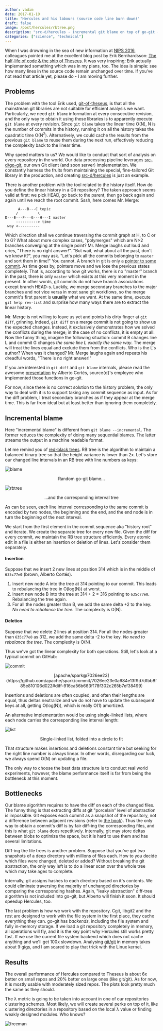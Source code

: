 ```yaml
---
author: vadim
date: 2017-01-10
title: "Hercules and his labours (source code line burn down)"
draft: false
image: /post/hercules/rbtree.png
description: "src-d/hercules - incremental git blame on top of go-git - helps to analyse repositories. Is it hard for him?"
categories: ["science", "technical"]
---
```

When I was drowning in the sea of new information at [NIPS 2016](https://nips.cc/),
colleagues pointed me at the excellent blog post by Erik Bernhardsson:
[The half-life of code & the ship of Theseus](https://erikbern.com/2016/12/05/the-half-life-of-code.html).
It was very inspiring; Erik actually implemented something which was in my plans, too.
The idea is simple: see how many lines in the source code remain unchanged
over time. If you've not read that article yet, please do - I am moving further.

Problems
--------

The problem with the tool Erik used, [git-of-theseus](https://github.com/erikbern/git-of-theseus),
is that all the mainstream git libraries are not suitable for efficient
analysis we want. Particularly, we need `git blame` information at every
consecutive revision, and the only way to obtain it using those libraries is
to apparently execute `git blame` at every revision. Since `git blame` takes the
linear time O(N), N is the number of commits in the history, running it on all
the history takes the quadratic time O(N<sup>2</sup>). Alternatively, we could cache
the results from the previous `git blame` to reuse them during the next run,
effectively reducing the complexity back to the linear time.

Why speed matters to us? We would like to conduct that sort of analysis on
every repository in the world. Our data processing pipeline leverages
[src-d/go-git](https://github.com/src-d/go-git), our own Git client (and soon server)
implementation. We constantly harness the fruits from maintaining the special,
fine-tailored Git library in the production, and creating
[src-d/hercules](https://github.com/src-d/hercules) is just an example.

There is another problem with the tool related to the history itself. How do
you define the linear history in a Git repository? The taken approach seems
valid at first: we pick HEAD, go back to the parent, then go back again and
again until we reach the root commit. Sssh, here comes Mr. Merge:
```
      A---B---C topic
     /         \
D---E---F---G---H---I master
     ----------> time
 way <----------
```
Which direction shall we continue traversing the commit graph at H, to C or to G?
What about more complex cases, "polymerges" which are N>2 branches converging at
the single point? Mr. Merge laughs out loud and cries, "There is no right answer!".
"But wait, what about all the past, don't we know it?", you may ask.
"Let's pick all the commits belonging to `master` and sort them in time!"
You cannot. A branch in git is only a [pointer to some commit](https://git-scm.com/book/en/v1/Git-Branching-What-a-Branch-Is).
As time goes by, pointers move and we lose the previous states completely.
That is, according to how git works, there is no "master" branch in the past,
there is only `master` which exists at this very moment in the present. In other
words, git commits do not have branch associations except branch HEAD-s.
Luckily, we merge secondary branches to the major branches and not vice versa
in most sane git workflows, so the merge commit's first parent is **usually**
what we want. At the same time, execute `git help rev-list` and surprise how many ways
there are to extract the linear history.

Mr. Merge is not willing to leave us yet and points his dirty finger at
`git diff`, grinning. Indeed, `git diff` on a merge commit is not going
to show us the expected changes. Instead, it exclusively demonstrates how we solved
the conflicts during the merge; in the case of no conflicts, it is empty at all.
Now the funny thing, imagine the following situation: commit B changes line L and
commit G changes *the same line L exactly the same way*. The merge will treat
the lines equal and exclude them from the conflicts. Who is the L's author?
When was it changed? Mr. Merge laughs again and repeats his dreadful words,
"There is no right answer!"

If you are interested in `git diff` and `git blame` internals, please read the awesome
[presentation](https://drive.google.com/file/d/0B-w8jGUJto0iaWRjcFZUZy15NVU)
by Alberto Cortés, source{d}'s employee who implemented those functions in go-git.

For now, since there is no correct solution to the history problem, the only way
to deal with it is to support taking any commit sequence as input. As for the
diff problem, I treat secondary branches as if they appear at the merge time.
This is far from ideal but at least better than ignoring them completely.

Incremental blame
-----------------

Here "incremental blame" is different from `git blame --incremental`.
The former reduces the complexity of doing many sequential blames.
The latter streams the output in a machine readable format.

Let me remind you of [red-black trees](https://en.wikipedia.org/wiki/Red%E2%80%93black_tree).
RB tree is the algorithm to maintain a balanced binary tree so that the
height variance is lower than 2x. Let's store our changed line intervals in
an RB tree with line numbers as keys:

![blame](/post/hercules/blame.png)
<p align="center">Random go-git blame...</p>

![rbtree](/post/hercules/rbtree.png)
<p align="center">...and the corresponding interval tree</p>

As can be seen, each line interval corresponding to the same commit is encoded by two
nodes, the beginning and the end, and the end node is in turn the beginning of
the next interval.

We start from the first element in the commit sequence aka "history root" and
iterate. We create the separate tree for every new file. Given the diff for every
commit, we maintain the RB tree structure efficiently. Every atomic edit in a file
is either an insertion or deletion of lines. Let's consider them separately.

#### Insertion

Suppose that we insert 2 new lines at position 314 which is in the middle of
`635c77e0` (brown, Alberto Cortés).

1. Insert new node A into the tree at 314 pointing to our commit.
   This leads to rebalancing the tree in O(log(N)) at worst.
2. Insert new node B into the tree at 314 + 2 = 316 pointing to `635c77e0`.
   Rebalancing the tree again.
3. For all the nodes greater than B, we add the same delta +2 to the key.
   *No need to rebalance the tree.* The complexity is O(N).
   
#### Deletion

Suppose that we delete 2 lines at position 314. For all the nodes greater than
`635c77e0` as 312, we add the same delta -2 to the key. *No need to rebalance the tree.*
The complexity is O(N).

Thus we've got the linear complexity for both operations. Still, let's look
at a typical commit on GitHub:

![commit](/post/hercules/commit.png)
<p align="center">[apache/spark@7026ee23](https://github.com/apache/spark/commit/7026ee23e0a684e13f9d7dfbb8f85e810106d022#diff-916ca56b663f178f302c265b7ef38499)</p>

Insertions and deletions are often coupled, and often their lengths are equal,
thus deltas neutralize and we do not have to update the subsequent keys at all,
getting O(log(N)), which is really O(1) amortized.

An alternative implementation would be using single-linked lists, where
each node carries the corresponding line interval length:

![list](/post/hercules/list.png)
<p align="center">Single-linked list, folded into a circle to fit</p>

That structure makes insertions and deletions constant time but seeking for
the right line number is always linear. In other words, disregarding our luck,
we always spend O(N) on updating a file.

The only way to choose the best data structure is to conduct real world
experiments, however, the blame performance itself is far from being the bottleneck
at this moment.

Bottlenecks
-----------

Our blame algorithm requires to have the diff on each of the changed files.
The funny thing is that extracting diffs at git "porcelain" level of
abstraction is impossible. Git exposes each commit as a snapshot
of the repository, not a difference between adjacent revisions (refer to
[the book](https://git-scm.com/book/en/v2/Getting-Started-Git-Basics)). Thus
the only way to obtain a commit's diff is by fair diff-ing the corresponding files,
and this is what `git blame` does repetitively. Internally, git may store deltas
between blobs to optimize the space, but it is hard to use them and has several
limitations.

Diff-ing the file trees is another problem. Suppose that you've got two
snapshots of a deep directory with millions of files each. How to you decide
which files were changed, deleted or added? Without breaking the git abstraction,
the only way left is to do a linear scan over the whole tree which may take
ages to complete.

Internally, git assigns hashes to each directory based on it's contents.
We could eliminate traversing the majority of unchanged directories by
comparing the corresponding hashes. Again, "leaky abstraction" diff-tree
algorithm is not included into go-git, but Alberto will finish it soon.
It should speedup Hercules, too.

The last problem is how we work with the repository. Cgit, libgit2 and the rest
are designed to work with the file system in the first place, they cache everything
they can. go-git has *backends*, including the file system and fully in-memory storage.
If we load a git repository completely in memory, all operations will fly,
and it is the key point why Hercules still works pretty fast. If we use the current
file system backend which does not cache anything and we'll get 100x slowdown.
Analysing [git/git](https://github.com/git/git) in memory takes about 9 gigs,
and I am scared to play that trick with the Linux kernel.

Results
-------

The overall performance of Hercules compared to Theseus is about 6x better
on small repos and 20% better on large ones (like git/git). As for now,
it is mostly usable with moderately sized repos. The plots look pretty much
the same as they should.

The λ metric is going to be taken into account in one of our repositories
clustering schemes. Most likely, we will create several perks on top of it,
like clustering directories in a repository based on the local λ value or
finding weakly designed modules. Who knows?

![freeman](/post/hercules/freeman.jpg)
